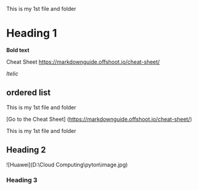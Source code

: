 This is my 1st file and folder
# Heading 1
**Bold text**

Cheat Sheet
https://markdownguide.offshoot.io/cheat-sheet/

*Itelic*
## ordered list

This is my 1st file and folder

[Go to the Cheat Sheet] (https://markdownguide.offshoot.io/cheat-sheet/)

This is my 1st file and folder
## Heading 2

![Huawei](D:\Cloud Computing\pyton\image.jpg)

### Heading 3
